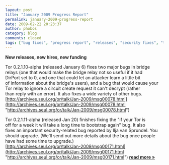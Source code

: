```yaml
---
layout: post
title: "January 2009 Progress Report"
permalink: january-2009-progress-report
date: 2009-02-22 20:23:37
author: phobos
category: blog
comments: closed
tags: ["bug fixes", "progress report", "releases", "security fixes", "translations"]
---
```


**New releases, new hires, new funding**

Tor 0.2.1.10-alpha (released January 6) fixes two major bugs in bridge  
 relays (one that would make the bridge relay not so useful if it had  
 DirPort set to 0, and one that could let an attacker learn a little bit  
 of information about the bridge's users), and a bug that would cause your  
 Tor relay to ignore a circuit create request it can't decrypt (rather  
 than reply with an error). It also fixes a wide variety of other bugs.  
 [http://archives.seul.org/or/talk/Jan-2009/msg00078.html](http://archives.seul.org/or/talk/Jan-2009/msg00078.html "http://archives.seul.org/or/talk/Jan-2009/msg00078.html")

Tor 0.2.1.11-alpha (released Jan 20) finishes fixing the "if your Tor is  
 off for a week it will take a long time to bootstrap again" bug. It also  
 fixes an important security-related bug reported by Ilja van Sprundel. You  
 should upgrade. (We'll send out more details about the bug once people  
 have had some time to upgrade.)  
 [http://archives.seul.org/or/talk/Jan-2009/msg00171.html](http://archives.seul.org/or/talk/Jan-2009/msg00171.html "http://archives.seul.org/or/talk/Jan-2009/msg00171.html") [**read more »**](https://blog.torproject.org/blog/january-2009-progress-report)
